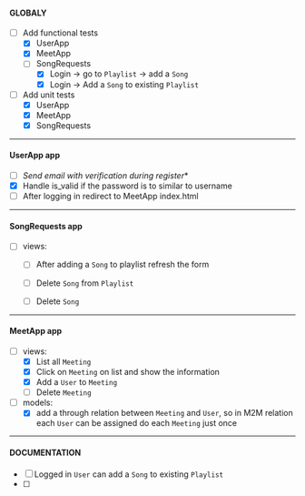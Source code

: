 #### GLOBALY
- [ ] Add functional tests
  - [x] UserApp
  - [x] MeetApp
  - [ ] SongRequests
    - [x] Login -> go to `Playlist` -> add a `Song`
    - [x] Login -> Add a `Song` to existing `Playlist`
- [ ] Add unit tests
  - [x] UserApp
  - [x] MeetApp
  - [x] SongRequests

---
#### UserApp app
- [ ] *Send email with verification during register**
- [x] Handle is_valid if the password is to similar to username
- [ ] After logging in redirect to MeetApp index.html

---
#### SongRequests app
- [ ] views:
  - [ ] After adding a `Song` to playlist refresh the form
  - [ ] Delete `Song` from `Playlist`
  - [ ] Delete `Song`


---
#### MeetApp app
- [ ] views:
  - [x] List all `Meeting`
  - [x] Click on `Meeting` on list and show the information
  - [x] Add a `User` to `Meeting`
  - [ ] Delete `Meeting`
- [ ] models:
  - [x] add a through relation between `Meeting` and `User`, so in M2M relation each `User` can be assigned do each `Meeting` just once

---
#### DOCUMENTATION
- [ ] Logged in `User` can add a `Song` to existing `Playlist`
- [ ] 